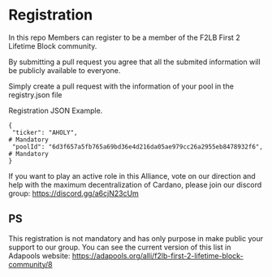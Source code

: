 # Registration

In this repo Members can register to be a member of the F2LB First 2 Lifetime Block community.

By submitting a pull request you agree that all the submited information will be publicly available to everyone.

Simply create a pull request with the information of your pool in the registry.json file

Registration JSON Example.

```
{
 "ticker": "AHOLY",                                                       # Mandatory
 "poolId": "6d3f657a5fb765a69bd36e4d216da05ae979cc26a2955eb8478932f6",  # Mandatory
}
```

If you want to play an active role in this Alliance, vote on our direction and help with the maximum decentralization of Cardano, please join our discord group:
https://discord.gg/a6cjN23cUm

## PS
This registration is not mandatory and has only purpose in make public your support to our group.
You can see the current version of this list in Adapools website: https://adapools.org/alli/f2lb-first-2-lifetime-block-community/8


